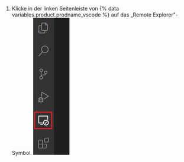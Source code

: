 1. Klicke in der linken Seitenleiste von {% data variables.product.prodname_vscode %} auf das „Remote Explorer"-Symbol. ![Das „Remote Explorer"-Symbol in {% data variables.product.prodname_vscode %}](/assets/images/help/codespaces/click-remote-explorer-icon-vscode.png)